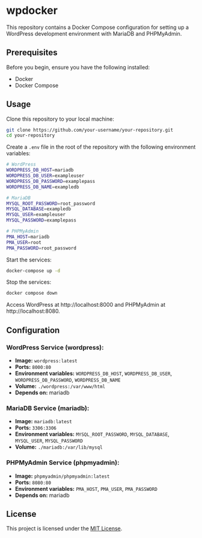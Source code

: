 # wpdocker

This repository contains a Docker Compose configuration for setting up a WordPress development environment with MariaDB and PHPMyAdmin.

## Prerequisites

Before you begin, ensure you have the following installed:

- Docker
- Docker Compose

## Usage

Clone this repository to your local machine:

```bash
git clone https://github.com/your-username/your-repository.git
cd your-repository
```

Create a `.env` file in the root of the repository with the following environment variables:

```bash
# WordPress
WORDPRESS_DB_HOST=mariadb
WORDPRESS_DB_USER=exampleuser
WORDPRESS_DB_PASSWORD=examplepass
WORDPRESS_DB_NAME=exampledb

# MariaDB
MYSQL_ROOT_PASSWORD=root_password
MYSQL_DATABASE=exampledb
MYSQL_USER=exampleuser
MYSQL_PASSWORD=examplepass

# PHPMyAdmin
PMA_HOST=mariadb
PMA_USER=root
PMA_PASSWORD=root_password
```

Start the services:

```bash
docker-compose up -d
```

Stop the services:

```bash
docker compose down
```

Access WordPress at http://localhost:8000 and PHPMyAdmin at http://localhost:8080.

## Configuration

### WordPress Service (wordpress):

- **Image:** `wordpress:latest`
- **Ports:** `8000:80`
- **Environment variables:** `WORDPRESS_DB_HOST`, `WORDPRESS_DB_USER`, `WORDPRESS_DB_PASSWORD`, `WORDPRESS_DB_NAME`
- **Volume:** `./wordpress:/var/www/html`
- **Depends on:** mariadb

### MariaDB Service (mariadb):

- **Image:** `mariadb:latest`
- **Ports:** `3306:3306`
- **Environment variables:** `MYSQL_ROOT_PASSWORD`, `MYSQL_DATABASE`, `MYSQL_USER`, `MYSQL_PASSWORD`
- **Volume:** `./mariadb:/var/lib/mysql`

### PHPMyAdmin Service (phpmyadmin):

- **Image:** `phpmyadmin/phpmyadmin:latest`
- **Ports:** `8080:80`
- **Environment variables:** `PMA_HOST`, `PMA_USER`, `PMA_PASSWORD`
- **Depends on:** mariadb

## License

This project is licensed under the [MIT License](https://opensource.org/licenses/MIT).
